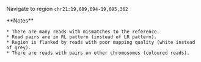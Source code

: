 <script>
import Alert from "components/Alert.svelte";
import IGVUpdateBtn from "components/IGVUpdateBtn.svelte";
</script>

Navigate to region `chr21:19,089,694-19,095,362`

<IGVUpdateBtn locus="chr21:19,089,694-19,095,362" />

<Alert color="primary">
	**Notes**

	* There are many reads with mismatches to the reference.
	* Read pairs are in RL pattern (instead of LR pattern).
	* Region is flanked by reads with poor mapping quality (white instead of grey).
	* There are reads with pairs on other chromosomes (coloured reads).
</Alert>
